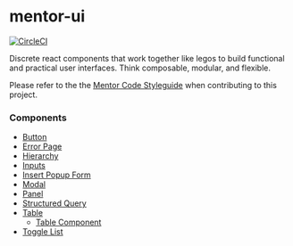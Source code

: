# mentor-ui

[![CircleCI](https://circleci.com/gh/MentorAPM/mentor-ui/tree/master.svg?style=svg&circle-token=fa9f1b0a7757b735640b2ea1bd58e27a3fd8de08)](https://circleci.com/gh/MentorAPM/mentor-ui/tree/master)

Discrete react components that work together like legos to build functional and practical user interfaces. Think composable, modular, and flexible.

Please refer to the the [Mentor Code Styleguide](https://github.com/MentorAPM/mentor-code-styleguide/blob/master/README.md) when contributing to this project.

### Components

- [Button](./src/components/Button)
- [Error Page](./src/components/ErrorPage)
- [Hierarchy](./src/components/Hierarchy)
- [Inputs](./src/components/mentor-inputs)
- [Insert Popup Form](./src/components/InsertPopupForm)
- [Modal](./src/components/Modal)
- [Panel](./src/components/Panel)
- [Structured Query](./src/components/structured-query)
- [Table](./src/components/kyle-tables)
  - [Table Component](./src/components/kyle-tables/src/components/Table)
- [Toggle List](./src/components/ToggleList)
